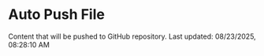 # Auto Push File

Content that will be pushed to GitHub repository.
Last updated: 08/23/2025, 08:28:10 AM